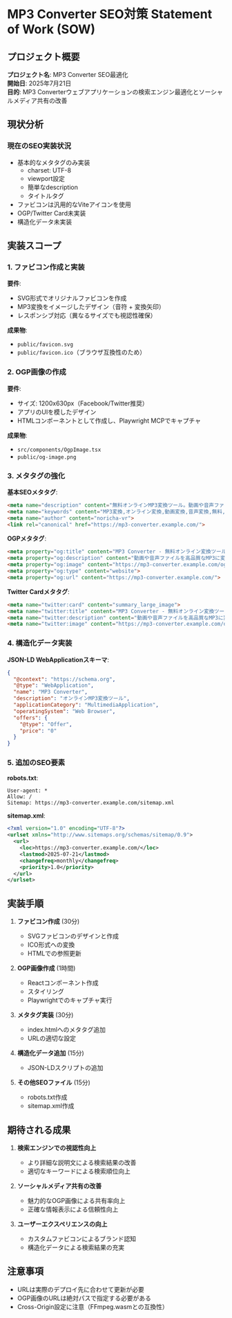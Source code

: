 # MP3 Converter SEO対策 Statement of Work (SOW)

## プロジェクト概要
**プロジェクト名**: MP3 Converter SEO最適化  
**開始日**: 2025年7月21日  
**目的**: MP3 Converterウェブアプリケーションの検索エンジン最適化とソーシャルメディア共有の改善

## 現状分析
### 現在のSEO実装状況
- 基本的なメタタグのみ実装
  - charset: UTF-8
  - viewport設定
  - 簡単なdescription
  - タイトルタグ
- ファビコンは汎用的なViteアイコンを使用
- OGP/Twitter Card未実装
- 構造化データ未実装

## 実装スコープ

### 1. ファビコン作成と実装
**要件**:
- SVG形式でオリジナルファビコンを作成
- MP3変換をイメージしたデザイン（音符 + 変換矢印）
- レスポンシブ対応（異なるサイズでも視認性確保）

**成果物**:
- `public/favicon.svg`
- `public/favicon.ico`（ブラウザ互換性のため）

### 2. OGP画像の作成
**要件**:
- サイズ: 1200x630px（Facebook/Twitter推奨）
- アプリのUIを模したデザイン
- HTMLコンポーネントとして作成し、Playwright MCPでキャプチャ

**成果物**:
- `src/components/OgpImage.tsx`
- `public/og-image.png`

### 3. メタタグの強化
**基本SEOメタタグ**:
```html
<meta name="description" content="無料オンラインMP3変換ツール。動画や音声ファイルを高品質なMP3に変換。インストール不要、ブラウザで動作。">
<meta name="keywords" content="MP3変換,オンライン変換,動画変換,音声変換,無料,ブラウザ">
<meta name="author" content="noricha-vr">
<link rel="canonical" href="https://mp3-converter.example.com/">
```

**OGPメタタグ**:
```html
<meta property="og:title" content="MP3 Converter - 無料オンライン変換ツール">
<meta property="og:description" content="動画や音声ファイルを高品質なMP3に変換。インストール不要。">
<meta property="og:image" content="https://mp3-converter.example.com/og-image.png">
<meta property="og:type" content="website">
<meta property="og:url" content="https://mp3-converter.example.com/">
```

**Twitter Cardメタタグ**:
```html
<meta name="twitter:card" content="summary_large_image">
<meta name="twitter:title" content="MP3 Converter - 無料オンライン変換ツール">
<meta name="twitter:description" content="動画や音声ファイルを高品質なMP3に変換">
<meta name="twitter:image" content="https://mp3-converter.example.com/og-image.png">
```

### 4. 構造化データ実装
**JSON-LD WebApplicationスキーマ**:
```json
{
  "@context": "https://schema.org",
  "@type": "WebApplication",
  "name": "MP3 Converter",
  "description": "オンラインMP3変換ツール",
  "applicationCategory": "MultimediaApplication",
  "operatingSystem": "Web Browser",
  "offers": {
    "@type": "Offer",
    "price": "0"
  }
}
```

### 5. 追加のSEO要素
**robots.txt**:
```
User-agent: *
Allow: /
Sitemap: https://mp3-converter.example.com/sitemap.xml
```

**sitemap.xml**:
```xml
<?xml version="1.0" encoding="UTF-8"?>
<urlset xmlns="http://www.sitemaps.org/schemas/sitemap/0.9">
  <url>
    <loc>https://mp3-converter.example.com/</loc>
    <lastmod>2025-07-21</lastmod>
    <changefreq>monthly</changefreq>
    <priority>1.0</priority>
  </url>
</urlset>
```

## 実装手順

1. **ファビコン作成** (30分)
   - SVGファビコンのデザインと作成
   - ICO形式への変換
   - HTMLでの参照更新

2. **OGP画像作成** (1時間)
   - Reactコンポーネント作成
   - スタイリング
   - Playwrightでのキャプチャ実行

3. **メタタグ実装** (30分)
   - index.htmlへのメタタグ追加
   - URLの適切な設定

4. **構造化データ追加** (15分)
   - JSON-LDスクリプトの追加

5. **その他SEOファイル** (15分)
   - robots.txt作成
   - sitemap.xml作成

## 期待される成果

1. **検索エンジンでの視認性向上**
   - より詳細な説明文による検索結果の改善
   - 適切なキーワードによる検索順位向上

2. **ソーシャルメディア共有の改善**
   - 魅力的なOGP画像による共有率向上
   - 正確な情報表示による信頼性向上

3. **ユーザーエクスペリエンスの向上**
   - カスタムファビコンによるブランド認知
   - 構造化データによる検索結果の充実

## 注意事項
- URLは実際のデプロイ先に合わせて更新が必要
- OGP画像のURLは絶対パスで指定する必要がある
- Cross-Origin設定に注意（FFmpeg.wasmとの互換性）